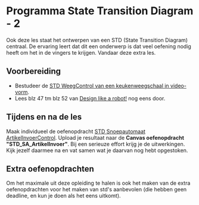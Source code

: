 # Programma State Transition Diagram - 2

Ook deze les staat het ontwerpen van een STD (State Transition Diagram) centraal. De ervaring leert dat dit een onderwerp is dat veel oefening nodig heeft om het in de vingers te krijgen. Vandaar deze extra les.

## Voorbereiding
- Bestudeer de [STD WeegControl van een keukenweegschaal in video-vorm](https://youtu.be/-tO_YZk9oGw).
- Lees blz 47 tm blz 52 van [Design like a robot!](../../onderwijsmateriaal/readers/Design%20Like%20a%20Robot!.pdf) nog eens door.


## Tijdens en na de les
Maak individueel de oefenopdracht [STD Snoepautomaat ArtikelInvoerControl](../../onderwijsmateriaal/opdrachten/oefenopdrachten/std-snoepautomaat-artikelInvoerControl/std-snoepautomaat-artikelInvoerControl.md). Upload je resultaat naar de **Canvas oefenopdracht "STD_SA_ArtikelInvoer"**. Bij een serieuze effort krijg je de uitwerkingen. Kijk jezelf daarmee na en vat samen wat je daarvan nog hebt opgestoken.

## Extra oefenopdrachten
Om het maximale uit deze opleiding te halen is ook het maken van de extra oefenopdrachten voor het maken van std's aanbevolen (die hebben geen deadline, en kun je doen als het eens uitkomt).
